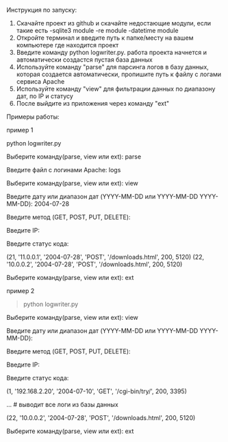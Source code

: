 Инструкция по запуску:

1. Скачайте проект из github и скачайте недостающие модули, если такие есть
-sqlite3 module
-re module
-datetime module
2. Откройте терминал и введите путь к папке/месту на вашем компьютере где находится проект
3. Введите команду python logwriter.py. работа проекта начнется и автоматически создастся пустая база данных
4. Используйте команду "parse" для парсинга логов в базу данных, которая создается автоматически, пропишите путь к файлу с логами сервиса Apache
5. Используйте команду "view" для фильтрации данных по диапазону дат, по IP и статусу
6. После выйдите из приложения через команду "ext"

Примеры работы:

пример 1

python logwriter.py

Выберите команду(parse, view или ext): parse

Введите файл с логинами Apache: logs

Выберите команду(parse, view или ext): view

Введите дату или диапазон дат (YYYY-MM-DD или YYYY-MM-DD YYYY-MM-DD): 2004-07-28

Введите метод (GET, POST, PUT, DELETE):

Введите IP:

Введите статус кода:

(21, '11.0.0.1', '2004-07-28', 'POST', '/downloads.html', 200, 5120)
(22, '10.0.0.2', '2004-07-28', 'POST', '/downloads.html', 200, 5120)

Выберите команду(parse, view или ext): ext

пример 2

>python logwriter.py

Выберите команду(parse, view или ext): view

Введите дату или диапазон дат (YYYY-MM-DD или YYYY-MM-DD YYYY-MM-DD):

Введите метод (GET, POST, PUT, DELETE):

Введите IP:

Введите статус кода:

(1, '192.168.2.20', '2004-07-10', 'GET', '/cgi-bin/try/', 200, 3395)

... # выводит все логи из базы данных

(22, '10.0.0.2', '2004-07-28', 'POST', '/downloads.html', 200, 5120)

Выберите команду(parse, view или ext): ext
